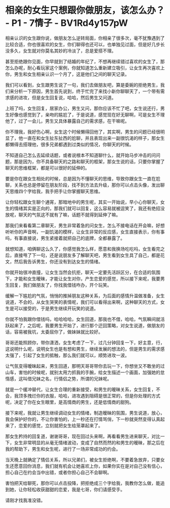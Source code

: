 # 相亲的女生只想跟你做朋友，该怎么办？ - P1 - 7情子 - BV1Rd4y157pW

相亲认识的女生跟你说，做朋友怎么逆转局面，你相亲了很多次，毫不犹豫遇到了比较合适，你也很喜欢的女生，你们聊得也还可以，也单独见过面，但是好几步长没多久，女生就对你莫名其妙的冷淡了，总是爱搭不理。

甚至拒绝跟你见面，你早就到了结婚的年纪了，不想再继续错过喜欢的女生了，那怎么办呢，耐心看玩家这个案例，你就知道怎么重新建立吸引，让女生再次喜欢上你，男生和女生相亲认识一个月了，这是他们之间的聊天记录。

我们可以看到，女生跟男生说了一句，我们去做朋友吧，算是委婉的拒绝男生，我们来分析一下原因，男生首先说到，终于忙完了来找小新你聊聊天了，一个带有需求感的进攻，但是女生回复说，哈哈，然后男生又问道。

上班了吗，女生回复，居家办公，男生又问，那你应该不忙了吧，女生说还行，男生好像也感觉到了，亲吻的尴尬了，于是说道，感觉现在好无聊啊，可是女生不理他了，过了一会儿，男生又具体暴露自己的需求感，在干嘛呢。

你不理我，我好伤心啊，女生这个时候懒得回他了，其实啊，男生的问题已经很明显了，他一直在和女生扯东扯西的尬聊，并且表现出来一副很饥渴的样子，那女生都懒得去搭理他，很多兄弟都遇到过类似的情况，你聊天的时候。

不知道自己怎么去延续话题，或者说根本不知道聊什么，就开始马步冲击的问问题，那是因为，你不具备聊天的之路和聊天的框架，那女生说的话，只要你掌握了聊天的思维框架，都是可以很好的延伸的。

要是你在跟女生相处的时候，总是因为不懂聊天的思维，导致你跟女生一直在尬聊，关系也总是停留在朋友阶段，找不到方法去升级，那你可以点击头像，发出聊天思维四个字给我，我手把手让你掌握聊天思维。

让你轻松跟女生聊个通宵，那暗地中的男生呢，其实一开始说，早小心你聊天，女生的情绪其实是正向的，那我们就可以回复，这么容易就被逗笑了，我还有绝招没放呢，聊天的气氛这不就有了嘛，话题不就得到延伸了嘛。

那我们来看看第二章聊天，男生非常着急的问女生，怎么不接电话在开会嘛，好想听听你的声音啊，一副饥渴的模样，让女生非常的反应感，女生直接表示，你有事吗，有事直接说，男生紧接着就把自己的底牌，全都暴露了。

就想知道，咱俩聊这么久了，你感觉我怎么样，愿意和我换场吃吃吗，女生看完之后，直接甩了下一句，还是说朋友多了解聊天吧，男生看到女生具了自己，都是花文，然后我告诉男生，你还没有到达女生的情绪。

你就开始很冲直撞，让女生当然会抗拒，聊天一定要先活跃区分，在合适的氛围下，才能和女生暧昧，才能让女生对你，产生恋爱的感觉，所以接下来呢，我要男生回复，我们做朋友了，你找我借钱咋办，开个玩笑。

缓解一下尴尬的气氛，悄悄的推掉朋友这种关系，为后面的感情升温做准备，女生说道，不会的，从女生哭笑的表情呢，我们可以看得出来啊，这种聊天的方式，女生是可以接受的，于是男生继续开玩笑的说道。

你就不怕我跟你借钱吗，哈哈哈哈，女生回道，那我也不借，哈哈，气氛瞬间就活跃起来了，之后呢，我要男生开始了，进行那个迂回策略，对女生说道，做朋友的话，容易被我坑，太委屈你了，做妹妹就比较好。

哥哥还能照顾你，带你潇洒，女生考虑了一下，过几分钟回复一下，好主意，行，这说明什么呢，说明女生也是有想和男生，继续发展的想法的，但是男生的需求感太强了，引起了女生的抵触，那么我们就可以，顺势进攻一波。

让气氛变得暧昧起来，男生回道，那明天哥哥带你去玩一下，你想坐又不敢坐的过山车，害怕的时候呢，就别太用力抓我的手腕，给女生描述一个画面，加强她的怠惰感，这叫借兄妹之名，行情侣之势，所谓的兄妹呢。

就是一个缓冲替代，让女生合理的重新接受，和男生的暧昧关系，女生回复，不会，我顶多拽烂你的衣服，哈哈，进攻遇到阻碍是很正常的，但是你处理的方式呢，决定了你在女生眼里，是高情商的男生，还是低情商的甜狗。

接下来呢，我就让男生继续调动女生的情绪，制造暧昧的氛围，男生说道，放心，我会保护好你的，不让你害怕的，上一秒还在打情骂俏，下一秒就突然变得认真起来了，恋爱的感觉，立刻就把女生给笼罩起来了。

那女生矜持的回复道，谢谢哥哥，现在回过头来啊，再看看男生进来聊天，对比一下，女生非常明显的从毫无情绪波动，变成了自然而然的和男生的暧昧，那之后在我的帮助下，男生和女生呢，进行了一场非常成功的约会。

当天晚上就确定了情侣关系，所以兄弟们，被女生拒绝啊，不要着急放弃，只要女生还愿意回你消息，我们就有机会让她喜欢上你，如果你实在是对自己没有信心，担心自己在约会当中出错，或者你担心自己不会聊啊。

害怕把天给聊死，那你可以点击投降，把拒绝成三个字给我，我教你怎么做，能追到她，让你轻松收获甜甜的恋爱，我是七哥，你们请感受手。

请刚才找我准没错。